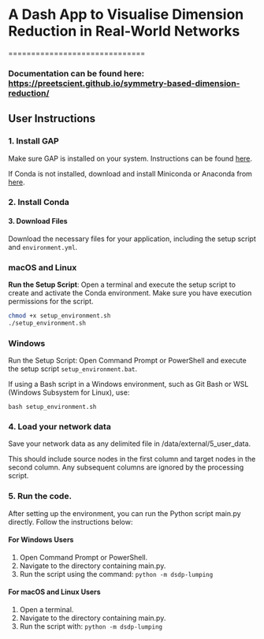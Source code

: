 # A Dash App to Visualise Dimension Reduction in Real-World Networks

==============================
### Documentation can be found here: https://preetscient.github.io/symmetry-based-dimension-reduction/

User Instructions
------------

### 1. Install GAP
Make sure GAP is installed on your system. Instructions can be found [here](https://www.gap-system.org/install/).

If Conda is not installed, download and install Miniconda or Anaconda from [here](https://docs.conda.io/en/latest/miniconda.html).

### 2. Install Conda

#### 3. Download Files
Download the necessary files for your application, including the setup script and `environment.yml`.

### macOS and Linux

**Run the Setup Script**: Open a terminal and execute the setup script to create and activate the Conda environment. Make sure you have execution permissions for the script.

```bash
chmod +x setup_environment.sh
./setup_environment.sh

```
### Windows
Run the Setup Script: Open Command Prompt or PowerShell and execute the setup script `setup_environment.bat`.

If using a Bash script in a Windows environment, such as Git Bash or WSL (Windows Subsystem for Linux), use:

`bash setup_environment.sh`

### 4. Load your network data
Save your network data as any delimited file in /data/external/5_user_data. 

This should include source nodes in the first column and target nodes in the second column.
Any subsequent columns are ignored by the processing script.

### 5. Run the code.
After setting up the environment, you can run the Python script main.py directly. Follow the instructions below:


#### For Windows Users
1. Open Command Prompt or PowerShell.
2. Navigate to the directory containing main.py.
3. Run the script using the command:
`python -m dsdp-lumping`

#### For macOS and Linux Users
1. Open a terminal.
2. Navigate to the directory containing main.py.
3. Run the script with:
`python -m dsdp-lumping`


